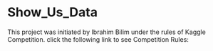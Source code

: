 # Show_Us_Data
This project was initiated by Ibrahim Bilim under the rules of Kaggle Competition. 
click the following link to see Competition Rules:

